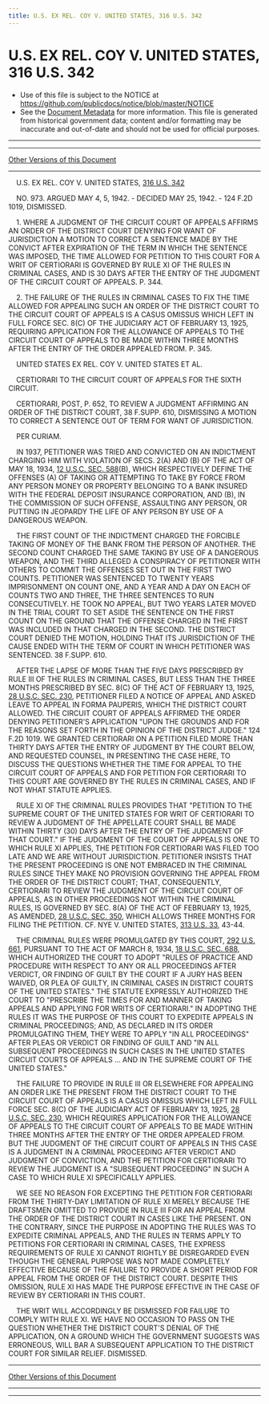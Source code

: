 ```yaml
---
title: U.S. EX REL. COY V. UNITED STATES, 316 U.S. 342
---
```


# U.S. EX REL. COY V. UNITED STATES, 316 U.S. 342

* Use of this file is subject to the NOTICE at https://github.com/publicdocs/notice/blob/master/NOTICE
* See the [Document Metadata](../../../index.md) for more information.
  This file is generated from historical government data; content and/or formatting may be inaccurate and out-of-date and should not be used for official purposes.

----------
----------

[Other Versions of this Document](https://publicdocs.github.io/go/links?ns=uslm-x&ref=%2Fus%2Fcourts%2Fscotus%2FusReporter%2F316%2F342)

----------

    U.S. EX REL. COY V. UNITED STATES, [316 U.S. 342][/us/courts/scotus/usReporter/316/342]

    NO. 973.  ARGUED MAY 4, 5, 1942.  - DECIDED MAY 25, 1942.  - 124 F.2D 1019, DISMISSED.

    1.  WHERE A JUDGMENT OF THE CIRCUIT COURT OF APPEALS AFFIRMS AN ORDER OF THE DISTRICT COURT DENYING FOR WANT OF JURISDICTION A MOTION TO CORRECT A SENTENCE MADE BY THE CONVICT AFTER EXPIRATION OF THE TERM IN WHICH THE SENTENCE WAS IMPOSED, THE TIME ALLOWED FOR PETITION TO THIS COURT FOR A WRIT OF CERTIORARI IS GOVERNED BY RULE XI OF THE RULES IN CRIMINAL CASES, AND IS 30 DAYS AFTER THE ENTRY OF THE JUDGMENT OF THE CIRCUIT COURT OF APPEALS.  P. 344.

    2.  THE FAILURE OF THE RULES IN CRIMINAL CASES TO FIX THE TIME ALLOWED FOR APPEALING SUCH AN ORDER OF THE DISTRICT COURT TO THE CIRCUIT COURT OF APPEALS IS A CASUS OMISSUS WHICH LEFT IN FULL FORCE SEC. 8(C) OF THE JUDICIARY ACT OF FEBRUARY 13, 1925, REQUIRING APPLICATION FOR THE ALLOWANCE OF APPEALS TO THE CIRCUIT COURT OF APPEALS TO BE MADE WITHIN THREE MONTHS AFTER THE ENTRY OF THE ORDER APPEALED FROM.  P. 345.

    UNITED STATES EX REL. COY V. UNITED STATES ET AL.

    CERTIORARI TO THE CIRCUIT COURT OF APPEALS FOR THE SIXTH CIRCUIT.

    CERTIORARI, POST, P. 652, TO REVIEW A JUDGMENT AFFIRMING AN ORDER OF THE DISTRICT COURT, 38 F.SUPP.  610, DISMISSING A MOTION TO CORRECT A SENTENCE OUT OF TERM FOR WANT OF JURISDICTION.

    PER CURIAM.

    IN 1937, PETITIONER WAS TRIED AND CONVICTED ON AN INDICTMENT CHARGING HIM WITH VIOLATION OF SECS. 2(A) AND (B) OF THE ACT OF MAY 18, 1934, [12 U.S.C. SEC. 588][/us/usc/t12/s588](B), WHICH RESPECTIVELY DEFINE THE OFFENSES (A) OF TAKING OR ATTEMPTING TO TAKE BY FORCE FROM ANY PERSON MONEY OR PROPERTY BELONGING TO A BANK INSURED WITH THE FEDERAL DEPOSIT INSURANCE CORPORATION, AND (B), IN THE COMMISSION OF SUCH OFFENSE, ASSAULTING ANY PERSON, OR PUTTING IN JEOPARDY THE LIFE OF ANY PERSON BY USE OF A DANGEROUS WEAPON.

    THE FIRST COUNT OF THE INDICTMENT CHARGED THE FORCIBLE TAKING OF MONEY OF THE BANK FROM THE PERSON OF ANOTHER.  THE SECOND COUNT CHARGED THE SAME TAKING BY USE OF A DANGEROUS WEAPON, AND THE THIRD ALLEGED A CONSPIRACY OF PETITIONER WITH OTHERS TO COMMIT THE OFFENSES SET OUT IN THE FIRST TWO COUNTS.  PETITIONER WAS SENTENCED TO TWENTY YEARS IMPRISONMENT ON COUNT ONE, AND A YEAR AND A DAY ON EACH OF COUNTS TWO AND THREE, THE THREE SENTENCES TO RUN CONSECUTIVELY.  HE TOOK NO APPEAL, BUT TWO YEARS LATER MOVED IN THE TRIAL COURT TO SET ASIDE THE SENTENCE ON THE FIRST COUNT ON THE GROUND THAT THE OFFENSE CHARGED IN THE FIRST WAS INCLUDED IN THAT CHARGED IN THE SECOND.  THE DISTRICT COURT DENIED THE MOTION, HOLDING THAT ITS JURISDICTION OF THE CAUSE ENDED WITH THE TERM OF COURT IN WHICH PETITIONER WAS SENTENCED.  38 F.SUPP.  610.

    AFTER THE LAPSE OF MORE THAN THE FIVE DAYS PRESCRIBED BY RULE III OF THE RULES IN CRIMINAL CASES, BUT LESS THAN THE THREE MONTHS PRESCRIBED BY SEC. 8(C) OF THE ACT OF FEBRUARY 13, 1925, [28 U.S.C. SEC. 230][/us/usc/t28/s230], PETITIONER FILED A NOTICE OF APPEAL AND ASKED LEAVE TO APPEAL IN FORMA PAUPERIS, WHICH THE DISTRICT COURT ALLOWED.  THE CIRCUIT COURT OF APPEALS AFFIRMED THE ORDER DENYING PETITIONER'S APPLICATION "UPON THE GROUNDS AND FOR THE REASONS SET FORTH IN THE OPINION OF THE DISTRICT JUDGE."  124 F.2D 1019.  WE GRANTED CERTIORARI ON A PETITION FILED MORE THAN THIRTY DAYS AFTER THE ENTRY OF JUDGMENT BY THE COURT BELOW, AND REQUESTED COUNSEL, IN PRESENTING THE CASE HERE, TO DISCUSS THE QUESTIONS WHETHER THE TIME FOR APPEAL TO THE CIRCUIT COURT OF APPEALS AND FOR PETITION FOR CERTIORARI TO THIS COURT ARE GOVERNED BY THE RULES IN CRIMINAL CASES, AND IF NOT WHAT STATUTE APPLIES.

    RULE XI OF THE CRIMINAL RULES PROVIDES THAT "PETITION TO THE SUPREME COURT OF THE UNITED STATES FOR WRIT OF CERTIORARI TO REVIEW A JUDGMENT OF THE APPELLATE COURT SHALL BE MADE WITHIN THIRTY (30) DAYS AFTER THE ENTRY OF THE JUDGMENT OF THAT COURT."  IF THE JUDGMENT OF THE COURT OF APPEALS IS ONE TO WHICH RULE XI APPLIES, THE PETITION FOR CERTIORARI WAS FILED TOO LATE AND WE ARE WITHOUT JURISDICTION.  PETITIONER INSISTS THAT THE PRESENT PROCEEDING IS ONE NOT EMBRACED IN THE CRIMINAL RULES SINCE THEY MAKE NO PROVISION GOVERNING THE APPEAL FROM THE ORDER OF THE DISTRICT COURT; THAT, CONSEQUENTLY, CERTIORARI TO REVIEW THE JUDGMENT OF THE CIRCUIT COURT OF APPEALS, AS IN OTHER PROCEEDINGS NOT WITHIN THE CRIMINAL RULES, IS GOVERNED BY SEC. 8(A) OF THE ACT OF FEBRUARY 13, 1925, AS AMENDED, [28 U.S.C. SEC. 350][/us/usc/t28/s350], WHICH ALLOWS THREE MONTHS FOR FILING THE PETITION.  CF. NYE V. UNITED STATES, [313 U.S. 33][/us/courts/scotus/usReporter/313/33], 43-44.

    THE CRIMINAL RULES WERE PROMULGATED BY THIS COURT, [292 U.S. 661][/us/courts/scotus/usReporter/292/661], PURSUANT TO THE ACT OF MARCH 8, 1934, [18 U.S.C. SEC. 688][/us/usc/t18/s688], WHICH AUTHORIZED THE COURT TO ADOPT "RULES OF PRACTICE AND PROCEDURE WITH RESPECT TO ANY OR ALL PROCEEDINGS AFTER VERDICT, OR FINDING OF GUILT BY THE COURT IF A JURY HAS BEEN WAIVED, OR PLEA OF GUILTY, IN CRIMINAL CASES IN DISTRICT COURTS OF THE UNITED STATES."  THE STATUTE EXPRESSLY AUTHORIZED THE COURT TO "PRESCRIBE THE TIMES FOR AND MANNER OF TAKING APPEALS AND APPLYING FOR WRITS OF CERTIORARI."  IN ADOPTING THE RULES IT WAS THE PURPOSE OF THIS COURT TO EXPEDITE APPEALS IN CRIMINAL PROCEEDINGS; AND, AS DECLARED IN ITS ORDER PROMULGATING THEM, THEY WERE TO APPLY "IN ALL PROCEEDINGS" AFTER PLEAS OR VERDICT OR FINDING OF GUILT AND "IN ALL SUBSEQUENT PROCEEDINGS IN SUCH CASES IN THE UNITED STATES CIRCUIT COURTS OF APPEALS  ...  AND IN THE SUPREME COURT OF THE UNITED STATES."

    THE FAILURE TO PROVIDE IN RULE III OR ELSEWHERE FOR APPEALING AN ORDER LIKE THE PRESENT FROM THE DISTRICT COURT TO THE CIRCUIT COURT OF APPEALS IS A CASUS OMISSUS WHICH LEFT IN FULL FORCE SEC. 8(C) OF THE JUDICIARY ACT OF FEBRUARY 13, 1925, [28 U.S.C. SEC. 230][/us/usc/t28/s230], WHICH REQUIRES APPLICATION FOR THE ALLOWANCE OF APPEALS TO THE CIRCUIT COURT OF APPEALS TO BE MADE WITHIN THREE MONTHS AFTER THE ENTRY OF THE ORDER APPEALED FROM.  BUT THE JUDGMENT OF THE CIRCUIT COURT OF APPEALS IN THIS CASE IS A JUDGMENT IN A CRIMINAL PROCEEDING AFTER VERDICT AND JUDGMENT OF CONVICTION, AND THE PETITION FOR CERTIORARI TO REVIEW THE JUDGMENT IS A "SUBSEQUENT PROCEEDING" IN SUCH A CASE TO WHICH RULE XI SPECIFICALLY APPLIES.

    WE SEE NO REASON FOR EXCEPTING THE PETITION FOR CERTIORARI FROM THE THIRTY-DAY LIMITATION OF RULE XI MERELY BECAUSE THE DRAFTSMEN OMITTED TO PROVIDE IN RULE III FOR AN APPEAL FROM THE ORDER OF THE DISTRICT COURT IN CASES LIKE THE PRESENT.  ON THE CONTRARY, SINCE THE PURPOSE IN ADOPTING THE RULES WAS TO EXPEDITE CRIMINAL APPEALS, AND THE RULES IN TERMS APPLY TO PETITIONS FOR CERTIORARI IN CRIMINAL CASES, THE EXPRESS REQUIREMENTS OF RULE XI CANNOT RIGHTLY BE DISREGARDED EVEN THOUGH THE GENERAL PURPOSE WAS NOT MADE COMPLETELY EFFECTIVE BECAUSE OF THE FAILURE TO PROVIDE A SHORT PERIOD FOR APPEAL FROM THE ORDER OF THE DISTRICT COURT.  DESPITE THIS OMISSION, RULE XI HAS MADE THE PURPOSE EFFECTIVE IN THE CASE OF REVIEW BY CERTIORARI IN THIS COURT.

    THE WRIT WILL ACCORDINGLY BE DISMISSED FOR FAILURE TO COMPLY WITH RULE XI.  WE HAVE NO OCCASION TO PASS ON THE QUESTION WHETHER THE DISTRICT COURT'S DENIAL OF THE APPLICATION, ON A GROUND WHICH THE GOVERNMENT SUGGESTS WAS ERRONEOUS, WILL BAR A SUBSEQUENT APPLICATION TO THE DISTRICT COURT FOR SIMILAR RELIEF.  DISMISSED.

----------

[Other Versions of this Document](https://publicdocs.github.io/go/links?ns=uslm-x&ref=%2Fus%2Fcourts%2Fscotus%2FusReporter%2F316%2F342)

----------
----------

[/us/courts/scotus/usReporter/316/342]: https://publicdocs.github.io/go/links?ns=uslm-x&ref=%2Fus%2Fcourts%2Fscotus%2FusReporter%2F316%2F342
[/us/usc/t12/s588]: https://publicdocs.github.io/go/links?ns=uslm&ref=%2Fus%2Fusc%2Ft12%2Fs588
[/us/usc/t28/s230]: https://publicdocs.github.io/go/links?ns=uslm&ref=%2Fus%2Fusc%2Ft28%2Fs230
[/us/usc/t28/s350]: https://publicdocs.github.io/go/links?ns=uslm&ref=%2Fus%2Fusc%2Ft28%2Fs350
[/us/courts/scotus/usReporter/313/33]: https://publicdocs.github.io/go/links?ns=uslm-x&ref=%2Fus%2Fcourts%2Fscotus%2FusReporter%2F313%2F33
[/us/courts/scotus/usReporter/292/661]: https://publicdocs.github.io/go/links?ns=uslm-x&ref=%2Fus%2Fcourts%2Fscotus%2FusReporter%2F292%2F661
[/us/usc/t18/s688]: https://publicdocs.github.io/go/links?ns=uslm&ref=%2Fus%2Fusc%2Ft18%2Fs688
[/us/usc/t28/s230]: https://publicdocs.github.io/go/links?ns=uslm&ref=%2Fus%2Fusc%2Ft28%2Fs230


